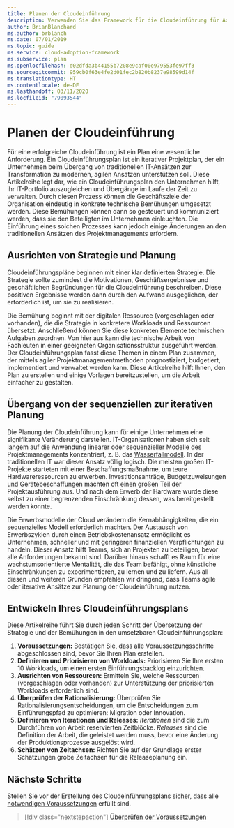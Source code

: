 ```yaml
---
title: Planen der Cloudeinführung
description: Verwenden Sie das Framework für die Cloudeinführung für Azure, um zu erfahren, wie ein Cloudeinführungsplan Unternehmen dabei unterstützt, das IT-Portfolio ausgeglichen zu gestalten und Übergänge im Laufe der Zeit zu verwalten.
author: BrianBlanchard
ms.author: brblanch
ms.date: 07/01/2019
ms.topic: guide
ms.service: cloud-adoption-framework
ms.subservice: plan
ms.openlocfilehash: d02dfda3b44155b7208e9caf00e979553fe97ff3
ms.sourcegitcommit: 959cb0f63e4fe2d01fec2b820b8237e98599d14f
ms.translationtype: HT
ms.contentlocale: de-DE
ms.lasthandoff: 03/11/2020
ms.locfileid: "79093544"
---
```

# <a name="plan-for-cloud-adoption"></a>Planen der Cloudeinführung

Für eine erfolgreiche Cloudeinführung ist ein Plan eine wesentliche Anforderung. Ein Cloudeinführungsplan ist ein iterativer Projektplan, der ein Unternehmen beim Übergang von traditionellen IT-Ansätzen zur Transformation zu modernen, agilen Ansätzen unterstützen soll. Diese Artikelreihe legt dar, wie ein Cloudeinführungsplan den Unternehmen hilft, ihr IT-Portfolio auszugleichen und Übergänge im Laufe der Zeit zu verwalten. Durch diesen Prozess können die Geschäftsziele der Organisation eindeutig in konkrete technische Bemühungen umgesetzt werden. Diese Bemühungen können dann so gesteuert und kommuniziert werden, dass sie den Beteiligten im Unternehmen einleuchten. Die Einführung eines solchen Prozesses kann jedoch einige Änderungen an den traditionellen Ansätzen des Projektmanagements erfordern.

## <a name="align-strategy-and-planning"></a>Ausrichten von Strategie und Planung

Cloudeinführungspläne beginnen mit einer klar definierten Strategie. Die Strategie sollte zumindest die Motivationen, Geschäftsergebnisse und geschäftlichen Begründungen für die Cloudeinführung beschreiben. Diese positiven Ergebnisse werden dann durch den Aufwand ausgeglichen, der erforderlich ist, um sie zu realisieren.

Die Bemühung beginnt mit der digitalen Ressource (vorgeschlagen oder vorhanden), die die Strategie in konkretere Workloads und Ressourcen übersetzt. Anschließend können Sie diese konkreten Elemente technischen Aufgaben zuordnen. Von hier aus kann die technische Arbeit von Fachleuten in einer geeigneten Organisationsstruktur ausgeführt werden. Der Cloudeinführungsplan fasst diese Themen in einem Plan zusammen, der mittels agiler Projektmanagementmethoden prognostiziert, budgetiert, implementiert und verwaltet werden kann. Diese Artikelreihe hilft Ihnen, den Plan zu erstellen und einige Vorlagen bereitzustellen, um die Arbeit einfacher zu gestalten.

## <a name="transition-from-sequential-to-iterative-planning"></a>Übergang von der sequenziellen zur iterativen Planung

Die Planung der Cloudeinführung kann für einige Unternehmen eine signifikante Veränderung darstellen. IT-Organisationen haben sich seit langem auf die Anwendung linearer oder sequenzieller Modelle des Projektmanagements konzentriert, z. B. das [Wasserfallmodell](https://wikipedia.org/wiki/Waterfall_model). In der traditionellen IT war dieser Ansatz völlig logisch. Die meisten großen IT-Projekte starteten mit einer Beschaffungsmaßnahme, um teure Hardwareressourcen zu erwerben. Investitionsanträge, Budgetzuweisungen und Gerätebeschaffungen machten oft einen großen Teil der Projektausführung aus. Und nach dem Erwerb der Hardware wurde diese selbst zu einer begrenzenden Einschränkung dessen, was bereitgestellt werden konnte.

Die Erwerbsmodelle der Cloud verändern die Kernabhängigkeiten, die ein sequenzielles Modell erforderlich machten. Der Austausch von Erwerbszyklen durch einen Betriebskostenansatz ermöglicht es Unternehmen, schneller und mit geringeren finanziellen Verpflichtungen zu handeln. Dieser Ansatz hilft Teams, sich an Projekten zu beteiligen, bevor alle Anforderungen bekannt sind. Darüber hinaus schafft es Raum für eine wachstumsorientierte Mentalität, die das Team befähigt, ohne künstliche Einschränkungen zu experimentieren, zu lernen und zu liefern. Aus all diesen und weiteren Gründen empfehlen wir dringend, dass Teams agile oder iterative Ansätze zur Planung der Cloudeinführung nutzen.

## <a name="build-your-cloud-adoption-plan"></a>Entwickeln Ihres Cloudeinführungsplans

Diese Artikelreihe führt Sie durch jeden Schritt der Übersetzung der Strategie und der Bemühungen in den umsetzbaren Cloudeinführungsplan:

1. **Voraussetzungen:** Bestätigen Sie, dass alle Voraussetzungsschritte abgeschlossen sind, bevor Sie Ihren Plan erstellen.
2. **Definieren und Priorisieren von Workloads:** Priorisieren Sie Ihre ersten 10 Workloads, um einen ersten Einführungsbacklog einzurichten.
3. **Ausrichten von Ressourcen:** Ermitteln Sie, welche Ressourcen (vorgeschlagen oder vorhanden) zur Unterstützung der priorisierten Workloads erforderlich sind.
4. **Überprüfen der Rationalisierung:** Überprüfen Sie Rationalisierungsentscheidungen, um die Entscheidungen zum Einführungspfad zu optimieren: Migration oder Innovation.
5. **Definieren von Iterationen und Releases:** *Iterationen* sind die zum Durchführen von Arbeit reservierten Zeitblöcke. *Releases* sind die Definition der Arbeit, die geleistet werden muss, bevor eine Änderung der Produktionsprozesse ausgelöst wird.
6. **Schätzen von Zeitachsen:** Richten Sie auf der Grundlage erster Schätzungen grobe Zeitachsen für die Releaseplanung ein.

## <a name="next-steps"></a>Nächste Schritte

Stellen Sie vor der Erstellung des Cloudeinführungsplans sicher, dass alle [notwendigen Voraussetzungen](./prerequisites.md) erfüllt sind.

> [!div class="nextstepaction"]
> [Überprüfen der Voraussetzungen](./prerequisites.md)
